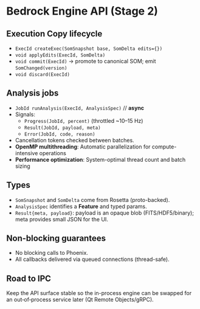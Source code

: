 # Bedrock Engine API (Stage 2)

## Execution Copy lifecycle
- `ExecId createExec(SomSnapshot base, SomDelta edits={})`
- `void applyEdits(ExecId, SomDelta)`
- `void commit(ExecId)` → promote to canonical SOM; emit `SomChanged(version)`
- `void discard(ExecId)`

## Analysis jobs
- `JobId runAnalysis(ExecId, AnalysisSpec)`  // **async**
- Signals:
  - `Progress(JobId, percent)`  (throttled ~10–15 Hz)
  - `Result(JobId, payload, meta)`
  - `Error(JobId, code, reason)`
- Cancellation tokens checked between batches.
- **OpenMP multithreading**: Automatic parallelization for compute-intensive operations
- **Performance optimization**: System-optimal thread count and batch sizing

## Types
- `SomSnapshot` and `SomDelta` come from Rosetta (proto-backed).
- `AnalysisSpec` identifies a **Feature** and typed params.
- `Result{meta, payload}`: payload is an opaque blob (FITS/HDF5/binary); meta provides small JSON for the UI.

## Non-blocking guarantees
- No blocking calls to Phoenix.
- All callbacks delivered via queued connections (thread-safe).

## Road to IPC
Keep the API surface stable so the in-process engine can be swapped for an out‑of‑process service later (Qt Remote Objects/gRPC).
